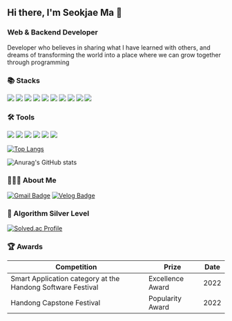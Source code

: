 ## Hi there, I'm Seokjae Ma 👋

<!--
**MASEOKJAE/MASEOKJAE** is a ✨ _special_ ✨ repository because its `README.md` (this file) appears on your GitHub profile.

Here are some ideas to get you started:

- 🔭 I’m currently working on ...
- 🌱 I’m currently learning ...
- 👯 I’m looking to collaborate on ...
- 🤔 I’m looking for help with ...
- 💬 Ask me about ...
- 📫 How to reach me: ...
- 😄 Pronouns: ...
- ⚡ Fun fact: ...
-->
### Web & Backend Developer
Developer who believes in sharing what I have learned with others, and dreams of transforming the world into a place where we can grow together through programming


### 📚 Stacks 

<img src="https://img.shields.io/badge/Java-007396?style=flat-square&logo=Java&logoColor=white"/> <img src="https://img.shields.io/badge/JavaScript-F7DF1E?style=flat-square&logo=JavaScript&logoColor=white"/> <img src="https://img.shields.io/badge/C-A8B9CC?style=flat-square&logo=C&logoColor=white"/> <img src="https://img.shields.io/badge/C++-00599C?style=flat-square&logo=C++&logoColor=white"/> <img src="https://img.shields.io/badge/Dart-0175C2?style=flat-square&logo=Dart&logoColor=white"/> <img src="https://img.shields.io/badge/React-61DAFB?style=flat-square&logo=React&logoColor=white"/> <img src="https://img.shields.io/badge/Flutter-02569B?style=flat-square&logo=Flutter&logoColor=white"/> <img src="https://img.shields.io/badge/Node.js-339933?style=flat-square&logo=Node.js&logoColor=white"/> <img src="https://img.shields.io/badge/MySQL-4479A1?style=flat-square&logo=MySQL&logoColor=white"/> <img src="https://img.shields.io/badge/Firebase-FFCA28?style=flat-square&logo=Firebase&logoColor=white"/> 


### 🛠️ Tools 

<img src="https://img.shields.io/badge/Visual Studio Code-007ACC?style=flat-square&logo=Visual Studio Code&logoColor=white"/> <img src="https://img.shields.io/badge/Eclipse IDE-2C2255?style=flat-square&logo=Eclipse IDE&logoColor=white"/> <img src="https://img.shields.io/badge/Vim-019733?style=flat-square&logo=Vim&logoColor=white"/> <img src="https://img.shields.io/badge/IntelliJ IDEA-000000?style=flat-square&logo=IntelliJ IDEA&logoColor=white"/> <img src="https://img.shields.io/badge/GitHub-181717?style=flat-square&logo=GitHub&logoColor=white"/> <img src="https://img.shields.io/badge/AWS-232F3E?style=flat-square&logo=Amazon AWS&logoColor=white"/>


[![Top Langs](https://github-readme-stats.vercel.app/api/top-langs/?username=MASEOKJAE&langs_count=10&layout=compact&theme=dark)](https://github.com/MASEOKJAE/MASEOKJAE)﻿


![Anurag's GitHub stats](https://github-readme-stats.vercel.app/api?username=MASEOKJAE&show_icons=true&theme=radical)


### 🧑🏻‍💻 About Me

[![Gmail Badge](https://img.shields.io/badge/Gmail-d14836?style=flat-square&logo=Gmail&logoColor=white&link=mailto:maasj7514@gmail.com)](maasj7514@gmail.com)
[![Velog Badge](https://img.shields.io/badge/Velog-20C997?style=flat-square&logo=Velog&logoColor=white&link=https://velog.io/@maasj)](https://velog.io/@maasj)


### 🥈 Algorithm Silver Level

[![Solved.ac Profile](http://mazassumnida.wtf/api/v2/generate_badge?boj=maasj)](https://solved.ac/maasj/)  


### 🏆 Awards

|Competition|Prize|Date|
|------|---|---|
|Smart Application category at the Handong Software Festival|Excellence Award|2022|
|Handong Capstone Festival|Popularity Award|2022|
